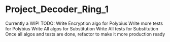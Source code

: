 # Project_Decoder_Ring_1
Currently a WIP! 
TODO:
Write Encryption algo for Polybius
Write more tests for Polybius
Write All algos for Substitution
Write All tests for Substitution
Once all algos and tests are done, refactor to make it more production ready

